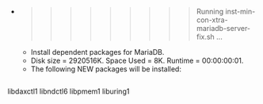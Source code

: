 * >>>>>>>>> Running inst-min-con-xtra-mariadb-server-fix.sh ...
  * Install dependent packages for MariaDB.
  * Disk size = 2920516K. Space Used = 8K. Runtime = 00:00:00:01.
  * The following NEW packages will be installed:
  ```bash
libdaxctl1 libndctl6 libpmem1 liburing1
  ```
